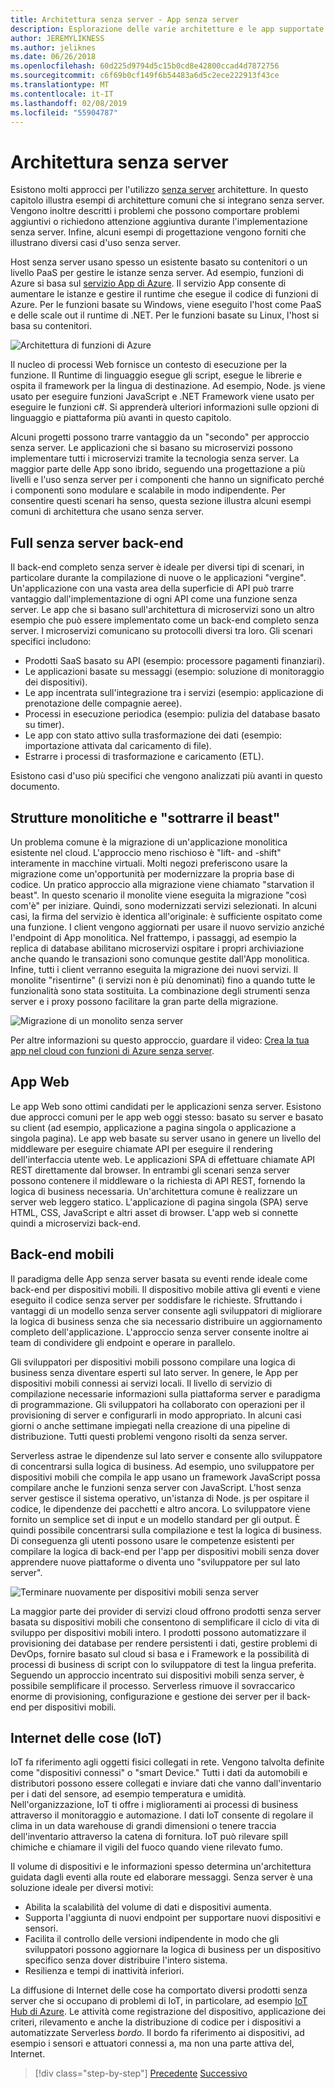 ```yaml
---
title: Architettura senza server - App senza server
description: Esplorazione delle varie architetture e le app supportate da architetture senza server, tra cui App web, mobili e IoT.
author: JEREMYLIKNESS
ms.author: jeliknes
ms.date: 06/26/2018
ms.openlocfilehash: 60d225d9794d5c15b0cd8e42800ccad4d7872756
ms.sourcegitcommit: c6f69b0cf149f6b54483a6d5c2ece222913f43ce
ms.translationtype: MT
ms.contentlocale: it-IT
ms.lasthandoff: 02/08/2019
ms.locfileid: "55904787"
---
```

# <a name="serverless-architecture"></a>Architettura senza server

Esistono molti approcci per l'utilizzo [senza server](http://azure.com/serverless) architetture. In questo capitolo illustra esempi di architetture comuni che si integrano senza server. Vengono inoltre descritti i problemi che possono comportare problemi aggiuntivi o richiedono attenzione aggiuntiva durante l'implementazione senza server. Infine, alcuni esempi di progettazione vengono forniti che illustrano diversi casi d'uso senza server.

Host senza server usano spesso un esistente basato su contenitori o un livello PaaS per gestire le istanze senza server. Ad esempio, funzioni di Azure si basa sul [servizio App di Azure](https://docs.microsoft.com/azure/app-service/). Il servizio App consente di aumentare le istanze e gestire il runtime che esegue il codice di funzioni di Azure. Per le funzioni basate su Windows, viene eseguito l'host come PaaS e delle scale out il runtime di .NET. Per le funzioni basate su Linux, l'host si basa su contenitori.

![Architettura di funzioni di Azure](./media/azure-functions-architecture.png)

Il nucleo di processi Web fornisce un contesto di esecuzione per la funzione. Il Runtime di linguaggio esegue gli script, esegue le librerie e ospita il framework per la lingua di destinazione. Ad esempio, Node. js viene usato per eseguire funzioni JavaScript e .NET Framework viene usato per eseguire le funzioni c#. Si apprenderà ulteriori informazioni sulle opzioni di linguaggio e piattaforma più avanti in questo capitolo.

Alcuni progetti possono trarre vantaggio da un "secondo" per approccio senza server. Le applicazioni che si basano su microservizi possono implementare tutti i microservizi tramite la tecnologia senza server. La maggior parte delle App sono ibrido, seguendo una progettazione a più livelli e l'uso senza server per i componenti che hanno un significato perché i componenti sono modulare e scalabile in modo indipendente. Per consentire questi scenari ha senso, questa sezione illustra alcuni esempi comuni di architettura che usano senza server.

## <a name="full-serverless-back-end"></a>Full senza server back-end

Il back-end completo senza server è ideale per diversi tipi di scenari, in particolare durante la compilazione di nuove o le applicazioni "vergine". Un'applicazione con una vasta area della superficie di API può trarre vantaggio dall'implementazione di ogni API come una funzione senza server. Le app che si basano sull'architettura di microservizi sono un altro esempio che può essere implementato come un back-end completo senza server. I microservizi comunicano su protocolli diversi tra loro. Gli scenari specifici includono:

* Prodotti SaaS basato su API (esempio: processore pagamenti finanziari).
* Le applicazioni basate su messaggi (esempio: soluzione di monitoraggio dei dispositivi).
* Le app incentrata sull'integrazione tra i servizi (esempio: applicazione di prenotazione delle compagnie aeree).
* Processi in esecuzione periodica (esempio: pulizia del database basato su timer).
* Le app con stato attivo sulla trasformazione dei dati (esempio: importazione attivata dal caricamento di file).
* Estrarre i processi di trasformazione e caricamento (ETL).

Esistono casi d'uso più specifici che vengono analizzati più avanti in questo documento.

## <a name="monoliths-and-starving-the-beast"></a>Strutture monolitiche e "sottrarre il beast"

Un problema comune è la migrazione di un'applicazione monolitica esistente nel cloud. L'approccio meno rischioso è "lift- and -shift" interamente in macchine virtuali. Molti negozi preferiscono usare la migrazione come un'opportunità per modernizzare la propria base di codice. Un pratico approccio alla migrazione viene chiamato "starvation il beast". In questo scenario il monolite viene eseguita la migrazione "così com'è" per iniziare. Quindi, sono modernizzati servizi selezionati. In alcuni casi, la firma del servizio è identica all'originale: è sufficiente ospitato come una funzione. I client vengono aggiornati per usare il nuovo servizio anziché l'endpoint di App monolitica. Nel frattempo, i passaggi, ad esempio la replica di database abilitano microservizi ospitare i propri archiviazione anche quando le transazioni sono comunque gestite dall'App monolitica. Infine, tutti i client verranno eseguita la migrazione dei nuovi servizi. Il monolite "risentirne" (i servizi non è più denominati) fino a quando tutte le funzionalità sono stata sostituita. La combinazione degli strumenti senza server e i proxy possono facilitare la gran parte della migrazione.

![Migrazione di un monolito senza server](./media/serverless-monolith-migration.png)

Per altre informazioni su questo approccio, guardare il video: [Crea la tua app nel cloud con funzioni di Azure senza server](https://channel9.msdn.com/Events/Connect/2017/E102).

## <a name="web-apps"></a>App Web

Le app Web sono ottimi candidati per le applicazioni senza server. Esistono due approcci comuni per le app web oggi stesso: basato su server e basato su client (ad esempio, applicazione a pagina singola o applicazione a singola pagina). Le app web basate su server usano in genere un livello del middleware per eseguire chiamate API per eseguire il rendering dell'interfaccia utente web. Le applicazioni SPA di effettuare chiamate API REST direttamente dal browser. In entrambi gli scenari senza server possono contenere il middleware o la richiesta di API REST, fornendo la logica di business necessaria. Un'architettura comune è realizzare un server web leggero statico. L'applicazione di pagina singola (SPA) serve HTML, CSS, JavaScript e altri asset di browser. L'app web si connette quindi a microservizi back-end.

## <a name="mobile-back-ends"></a>Back-end mobili

Il paradigma delle App senza server basata su eventi rende ideale come back-end per dispositivi mobili. Il dispositivo mobile attiva gli eventi e viene eseguito il codice senza server per soddisfare le richieste. Sfruttando i vantaggi di un modello senza server consente agli sviluppatori di migliorare la logica di business senza che sia necessario distribuire un aggiornamento completo dell'applicazione. L'approccio senza server consente inoltre ai team di condividere gli endpoint e operare in parallelo.

Gli sviluppatori per dispositivi mobili possono compilare una logica di business senza diventare esperti sul lato server. In genere, le App per dispositivi mobili connessi ai servizi locali. Il livello di servizio di compilazione necessarie informazioni sulla piattaforma server e paradigma di programmazione. Gli sviluppatori ha collaborato con operazioni per il provisioning di server e configurarli in modo appropriato. In alcuni casi giorni o anche settimane impiegati nella creazione di una pipeline di distribuzione. Tutti questi problemi vengono risolti da senza server.

Serverless astrae le dipendenze sul lato server e consente allo sviluppatore di concentrarsi sulla logica di business. Ad esempio, uno sviluppatore per dispositivi mobili che compila le app usano un framework JavaScript possa compilare anche le funzioni senza server con JavaScript. L'host senza server gestisce il sistema operativo, un'istanza di Node. js per ospitare il codice, le dipendenze dei pacchetti e altro ancora. Lo sviluppatore viene fornito un semplice set di input e un modello standard per gli output. È quindi possibile concentrarsi sulla compilazione e test la logica di business. Di conseguenza gli utenti possono usare le competenze esistenti per compilare la logica di back-end per l'app per dispositivi mobili senza dover apprendere nuove piattaforme o diventa uno "sviluppatore per sul lato server".

![Terminare nuovamente per dispositivi mobili senza server](./media/serverless-mobile-backend.png)

La maggior parte dei provider di servizi cloud offrono prodotti senza server basata su dispositivi mobili che consentono di semplificare il ciclo di vita di sviluppo per dispositivi mobili intero. I prodotti possono automatizzare il provisioning dei database per rendere persistenti i dati, gestire problemi di DevOps, fornire basato sul cloud si basa e i Framework e la possibilità di processi di business di script con lo sviluppatore di test la lingua preferita. Seguendo un approccio incentrato sui dispositivi mobili senza server, è possibile semplificare il processo. Serverless rimuove il sovraccarico enorme di provisioning, configurazione e gestione dei server per il back-end per dispositivi mobili.

## <a name="internet-of-things-iot"></a>Internet delle cose (IoT)

IoT fa riferimento agli oggetti fisici collegati in rete. Vengono talvolta definite come "dispositivi connessi" o "smart Device." Tutti i dati da automobili e distributori possono essere collegati e inviare dati che vanno dall'inventario per i dati del sensore, ad esempio temperatura e umidità. Nell'organizzazione, IoT ti offre i miglioramenti ai processi di business attraverso il monitoraggio e automazione. I dati IoT consente di regolare il clima in un data warehouse di grandi dimensioni o tenere traccia dell'inventario attraverso la catena di fornitura. IoT può rilevare spill chimiche e chiamare il vigili del fuoco quando viene rilevato fumo.

Il volume di dispositivi e le informazioni spesso determina un'architettura guidata dagli eventi alla route ed elaborare messaggi. Senza server è una soluzione ideale per diversi motivi:

* Abilita la scalabilità del volume di dati e dispositivi aumenta.
* Supporta l'aggiunta di nuovi endpoint per supportare nuovi dispositivi e sensori.
* Facilita il controllo delle versioni indipendente in modo che gli sviluppatori possono aggiornare la logica di business per un dispositivo specifico senza dover distribuire l'intero sistema.
* Resilienza e tempi di inattività inferiori.

La diffusione di Internet delle cose ha comportato diversi prodotti senza server che si occupano di problemi di IoT, in particolare, ad esempio [IoT Hub di Azure](https://docs.microsoft.com/azure/iot-hub). Le attività come registrazione del dispositivo, applicazione dei criteri, rilevamento e anche la distribuzione di codice per i dispositivi a automatizzate Serverless *bordo*. Il bordo fa riferimento ai dispositivi, ad esempio i sensori e attuatori connessi a, ma non una parte attiva del, Internet.

>[!div class="step-by-step"]
>[Precedente](architecture-approaches.md)
>[Successivo](serverless-architecture-considerations.md)
